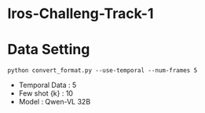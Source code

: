 # Iros-Challeng-Track-1

# Data Setting
```
python convert_format.py --use-temporal --num-frames 5
```
- Temporal Data : 5
- Few shot {k} : 10
- Model : Qwen-VL 32B
